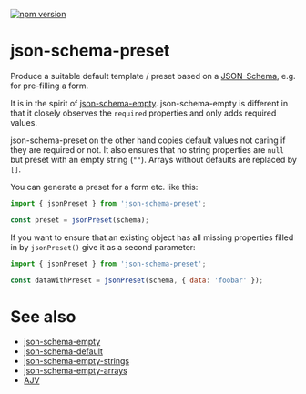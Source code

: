 [![npm version](https://badge.fury.io/js/json-schema-preset.svg)](https://badge.fury.io/js/json-schema-preset)

# json-schema-preset

Produce a suitable default template / preset based on a [JSON-Schema](https://json-schema.org), e.g. for pre-filling a form.

It is in the spirit of [json-schema-empty](https://www.npmjs.com/package/json-schema-empty).
json-schema-empty is different in that it closely observes the `required` properties and only adds required values.

json-schema-preset on the other hand copies default values not caring if they are required or not. It also ensures that no string properties are `null` but preset with an empty string (`""`). Arrays without defaults are replaced by `[]`.

You can generate a preset for a form etc. like this:

```js
import { jsonPreset } from 'json-schema-preset';

const preset = jsonPreset(schema);
```

If you want to ensure that an existing object has all missing properties filled in by `jsonPreset()` give it as a second parameter:

```js
import { jsonPreset } from 'json-schema-preset';

const dataWithPreset = jsonPreset(schema, { data: 'foobar' });
```

# See also

- [json-schema-empty](https://github.com/romeovs/json-schema-empty)
- [json-schema-default](https://www.npmjs.com/package/json-schema-default)
- [json-schema-empty-strings](https://www.npmjs.com/package/json-schema-empty-strings/)
- [json-schema-empty-arrays](https://www.npmjs.com/package/json-schema-empty-arrays/)
- [AJV](https://ajv.js.org/guide/modifying-data.html#assigning-defaults)
